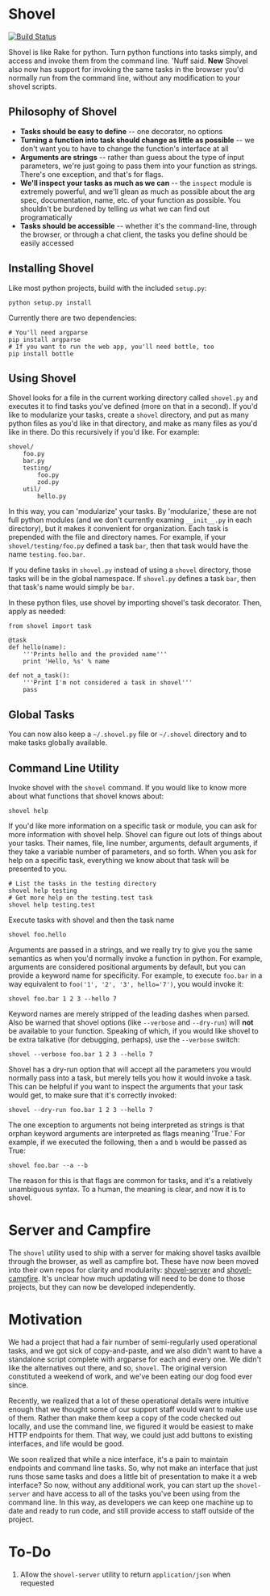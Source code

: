 Shovel
======
[![Build Status](https://travis-ci.org/seomoz/shovel.png?branch=travis)](https://travis-ci.org/seomoz/shovel)

Shovel is like Rake for python. Turn python functions into tasks simply, and 
access and invoke them from the command line. 'Nuff said. __New__ Shovel also
now has support for invoking the same tasks in the browser you'd normally run
from the command line, without any modification to your shovel scripts.

Philosophy of Shovel
--------------------

- __Tasks should be easy to define__ -- one decorator, no options
- __Turning a function into task should change as little as possible__ -- 
	we don't want you to have to change the function's interface at all
- __Arguments are strings__ -- rather than guess about the type of input
	parameters, we're just going to pass them into your function as strings.
	There's one exception, and that's for flags.
- __We'll inspect your tasks as much as we can__ -- the `inspect` module is
	extremely powerful, and we'll glean as much as possible about the arg
	spec, documentation, name, etc. of your function as possible. You 
	shouldn't be burdened by telling _us_ what we can find out programatically
- __Tasks should be accessible__ -- whether it's the command-line, through
	the browser, or through a chat client, the tasks you define should be 
	easily accessed

Installing Shovel
-----------------

Like most python projects, build with the included `setup.py`:

	python setup.py install

Currently there are two dependencies:

	# You'll need argparse
	pip install argparse
	# If you want to run the web app, you'll need bottle, too
	pip install bottle

Using Shovel
------------

Shovel looks for a file in the current working directory called `shovel.py`
and executes it to find tasks you've defined (more on that in a second). If
you'd like to modularize your tasks, create a `shovel` directory, and put
as many python files as you'd like in that directory, and make as many files
as you'd like in there. Do this recursively if you'd like. For example:

	shovel/
		foo.py
		bar.py
		testing/
			foo.py
			zod.py
		util/
			hello.py

In this way, you can 'modularize' your tasks. By 'modularize,' these are not
full python modules (and we don't currently examing `__init__.py` in each 
directory), but it makes it convenient for organization. Each task is prepended
with the file and directory names. For example, if your `shovel/testing/foo.py`
defined a task `bar`, then that task would have the name `testing.foo.bar`.

If you define tasks in `shovel.py` instead of using a `shovel` directory, those
tasks will be in the global namespace. If `shovel.py` defines a task `bar`, then
that task's name would simply be `bar`.

In these python files, use shovel by importing shovel's task decorator. Then,
apply as needed:

	from shovel import task
	
	@task
	def hello(name):
		'''Prints hello and the provided name'''
		print 'Hello, %s' % name
	
	def not_a_task():
		'''Print I'm not considered a task in shovel'''
		pass

Global Tasks
------------
You can now also keep a `~/.shovel.py` file or `~/.shovel` directory and to
make tasks globally available.

Command Line Utility
--------------------
Invoke shovel with the `shovel` command. If you would like to know more about
what functions that shovel knows about:

	shovel help

If you'd like more information on a specific task or module, you can ask for
more information with shovel help. Shovel can figure out lots of things about
your tasks. Their names, file, line number, arguments, default arguments, if
they take a variable number of parameters, and so forth. When you ask for help
on a specific task, everything we know about that task will be presented to you.

	# List the tasks in the testing directory
	shovel help testing
	# Get more help on the testing.test task
	shovel help testing.test

Execute tasks with shovel and then the task name

	shovel foo.hello

Arguments are passed in a strings, and we really try to give you the same
semantics as when you'd normally invoke a function in python. For example,
arguments are considered positional arguments by default, but you can provide
a keyword name for specificity. For example, to execute `foo.bar` in a way
equivalent to `foo('1', '2', '3', hello='7')`, you would invoke it:

	shovel foo.bar 1 2 3 --hello 7

Keyword names are merely stripped of the leading dashes when parsed. Also
be warned that shovel options (like `--verbose` and `--dry-run`) will __not__
be available to your function. Speaking of which, if you would like shovel
to be extra talkative (for debugging, perhaps), use the `--verbose` switch:

	shovel --verbose foo.bar 1 2 3 --hello 7

Shovel has a dry-run option that will accept all the parameters you would 
normally pass into a task, but merely tells you how it would invoke a task.
This can be helpful if you want to inspect the arguments that your task 
would get, to make sure that it's correctly invoked:

	shovel --dry-run foo.bar 1 2 3 --hello 7

The one exception to arguments not being interpreted as strings is that 
orphan keyword arguments are interpreted as flags meaning 'True.' For example,
if we executed the following, then `a` and `b` would be passed as True:

	shovel foo.bar --a --b

The reason for this is that flags are common for tasks, and it's a relatively
unambiguous syntax. To a human, the meaning is clear, and now it is to shovel.

Server and Campfire
===================
The `shovel` utility used to ship with a server for making shovel tasks availble
through the browser, as well as campfire bot. These have now been moved into
their own repos for clarity and modularity:
[shovel-server](https://github.com/dlecocq/shovel-server) and
[shovel-campfire](https://github.com/seomoz/shovel-campfire). It's unclear how
much updating will need to be done to those projects, but they can now be
developed independently.

Motivation
==========

We had a project that had a fair number of semi-regularly used operational 
tasks, and we got sick of copy-and-paste, and we also didn't want to have
a standalone script complete with argparse for each and every one. We didn't
like the alternatives out there, and so, `shovel`. The original version 
constituted a weekend of work, and we've been eating our dog food ever since.

Recently, we realized that a lot of these operational details were intuitive
enough that we thought some of our support staff would want to make use of
them. Rather than make them keep a copy of the code checked out locally, and
use the command line, we figured it would be easiest to make HTTP endpoints
for them. That way, we could just add buttons to existing interfaces, and life
would be good.

We soon realized that while a nice interface, it's a pain to maintain endpoints
and command line tasks. So, why not make an interface that just runs those
same tasks and does a little bit of presentation to make it a web interface?
So now, without any additional work, you can start up the `shovel-server` and
have access to all of the tasks you've been using from the command line. In
this way, as developers we can keep one machine up to date and ready to run
code, and still provide access to staff outside of the project.

To-Do
=====

1. Allow the `shovel-server` utility to return `application/json` when requested